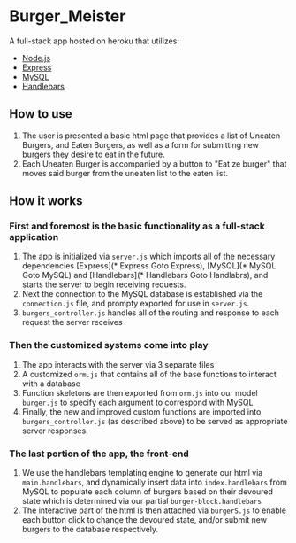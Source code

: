# Burger_Meister
 A full-stack app hosted on heroku that utilizes:
* [Node.js](https://nodejs.org/en/)
* [Express](https://www.npmjs.com/package/express)
* [MySQL](https://www.npmjs.com/package/mysql)
* [Handlebars](https://www.npmjs.com/package/handlebars)
## How to use
1. The user is presented a basic html page that provides a list of Uneaten Burgers, and Eaten Burgers, as well as a form for submitting new burgers they desire to eat in the future.
1. Each Uneaten Burger is accompanied by a button to "Eat ze burger" that moves said burger from the uneaten list to the eaten list.
## How it works
### First and foremost is the basic functionality as a full-stack application
1. The app is initialized via `server.js` which imports all of the necessary dependencies [Express](* Express Goto Express), [MySQL](* MySQL Goto MySQL) and [Handlebars](* Handlebars Goto Handlabrs), and starts the server to begin receiving requests.
1. Next the connection to the MySQL database is established via the `connection.js` file, and prompty exported for use in `server.js`.
1. `burgers_controller.js` handles all of the routing and response to each request the server receives
### Then the customized systems come into play
1. The app interacts with the server via 3 separate files
  1. A customized `orm.js` that contains all of the base functions to interact with a database
  1. Function skeletons are then exported from `orm.js` into our model `burger.js` to specify each argument to correspond with MySQL
  1. Finally, the new and improved custom functions are imported into `burgers_controller.js` (as described above) to be served as appropriate server responses.
### The last portion of the app, the front-end
1. We use the handlebars templating engine to generate our html via `main.handlebars`, and dynamically insert data into `index.handlebars` from MySQL to populate each column of burgers based on their devoured state which is determined via our partial `burger-block.handlebars`
1. The interactive part of the html is then attached via `burgerS.js` to enable each button click to change the devoured state, and/or submit new burgers to the database respectively.
